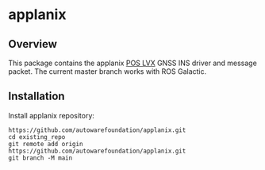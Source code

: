 # applanix

## Overview

This package contains the applanix [POS LVX](https://leodrive.ai/products/applanix-pos-lvx) GNSS INS driver and message packet. The current master branch works with ROS Galactic.


## Installation
Install applanix repository:
```
https://github.com/autowarefoundation/applanix.git
cd existing_repo
git remote add origin https://github.com/autowarefoundation/applanix.git
git branch -M main
